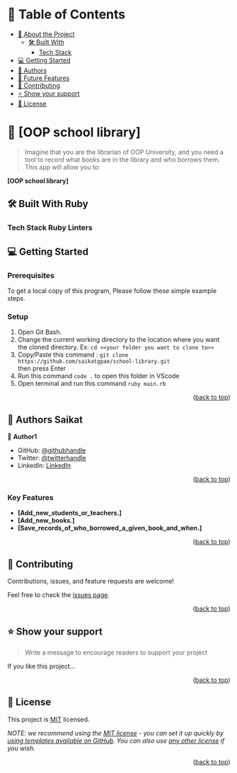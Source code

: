 <a name="readme-top"></a>


# 📗 Table of Contents

- [📖 About the Project](#about-project)
  - [🛠 Built With](#built-with)
    - [Tech Stack](#tech-stack)
- [💻 Getting Started](#getting-started)
- [👥 Authors](#authors)
- [🔭 Future Features](#future-features)
- [🤝 Contributing](#contributing)
- [⭐️ Show your support](#support)
- [📝 License](#license)


# 📖 [OOP school library] <a name="about-project"></a>

> Imagine that you are the librarian of OOP University, and you need a tool to record what books are in the library and who borrows them. This app  will allow you to:


**[OOP school library]**

## 🛠 Built With <a name="built-with">Ruby</a>

### Tech Stack <a name="tech-stack">Ruby</a> <a name="tech-stack">Linters</a>


## 💻 Getting Started <a name="getting-started"></a>


### Prerequisites
To get a local copy of this program, Please follow these simple example steps.

### Setup
1. Open Git Bash.
2. Change the current working directory to the location where you want the cloned directory.
   Ex: `cd <<your folder you want to clone to>>`
3. Copy/Paste this command : `git clone https://github.com/saikatgpae/school-library.git`  
   then press Enter
4. Run this command `code .` to open this folder in VScode
5. Open terminal and run this command `ruby main.rb`



<p align="right">(<a href="#readme-top">back to top</a>)</p>

<!-- AUTHORS -->

## 👥 Authors <a name="authors">Saikat</a>

👤 **Author1**

- GitHub: [@githubhandle](https://github.com/saikatgpae)
- Twitter: [@twitterhandle](https://twitter.com/saikatgpae)
- LinkedIn: [LinkedIn](https://www.linkedin.com/in/saikatgpae/)


<p align="right">(<a href="#readme-top">back to top</a>)</p>


### Key Features <a name="key-features"></a>


- **[Add_new_students_or_teachers.]**
- **[Add_new_books.]**
- **[Save_records_of_who_borrowed_a_given_book_and_when.]**

<p align="right">(<a href="#readme-top">back to top</a>)</p>


## 🤝 Contributing <a name="contributing"></a>

Contributions, issues, and feature requests are welcome!

Feel free to check the [issues page](https://github.com/saikatgpae/school-library/issues).

<p align="right">(<a href="#readme-top">back to top</a>)</p>


## ⭐️ Show your support <a name="support"></a>

> Write a message to encourage readers to support your project

If you like this project...

<p align="right">(<a href="#readme-top">back to top</a>)</p>



## 📝 License <a name="license"></a>

This project is [MIT](./LICENSE) licensed.

_NOTE: we recommend using the [MIT license](https://choosealicense.com/licenses/mit/) - you can set it up quickly by [using templates available on GitHub](https://docs.github.com/en/communities/setting-up-your-project-for-healthy-contributions/adding-a-license-to-a-repository). You can also use [any other license](https://choosealicense.com/licenses/) if you wish._

<p align="right">(<a href="#readme-top">back to top</a>)</p>
